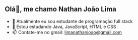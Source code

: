 ## Olá👋, me chamo Nathan João Lima
- 🔭 Atualmente eu sou estudante de programação full stack
- 🌱 Estou estudando Java, JavaScript, HTML e CSS 
- 📫 Contate-me no gmail: limanathanjoao@gmail.com


